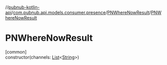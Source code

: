 //[pubnub-kotlin-api](../../../index.md)/[com.pubnub.api.models.consumer.presence](../index.md)/[PNWhereNowResult](index.md)/[PNWhereNowResult](-p-n-where-now-result.md)

# PNWhereNowResult

[common]\
constructor(channels: [List](https://kotlinlang.org/api/latest/jvm/stdlib/kotlin.collections/-list/index.html)&lt;[String](https://kotlinlang.org/api/latest/jvm/stdlib/kotlin/-string/index.html)&gt;)
